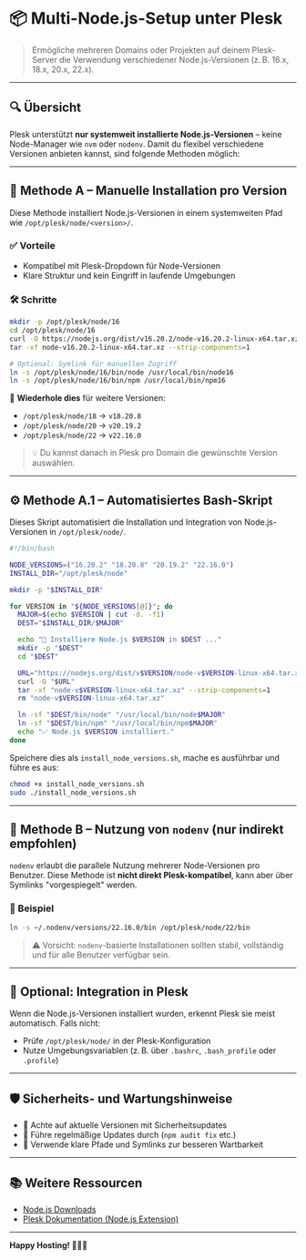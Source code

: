 # 📦 Multi-Node.js-Setup unter Plesk

> Ermögliche mehreren Domains oder Projekten auf deinem Plesk-Server die Verwendung verschiedener Node.js-Versionen (z. B. 16.x, 18.x, 20.x, 22.x).

---

## 🔍 Übersicht

Plesk unterstützt **nur systemweit installierte Node.js-Versionen** – keine Node-Manager wie `nvm` oder `nodenv`. Damit du flexibel verschiedene Versionen anbieten kannst, sind folgende Methoden möglich:

---

## 🚀 Methode A – Manuelle Installation pro Version

Diese Methode installiert Node.js-Versionen in einem systemweiten Pfad wie `/opt/plesk/node/<version>/`.

### ✅ Vorteile

* Kompatibel mit Plesk-Dropdown für Node-Versionen
* Klare Struktur und kein Eingriff in laufende Umgebungen

### 🛠️ Schritte

```bash
mkdir -p /opt/plesk/node/16
cd /opt/plesk/node/16
curl -O https://nodejs.org/dist/v16.20.2/node-v16.20.2-linux-x64.tar.xz
tar -xf node-v16.20.2-linux-x64.tar.xz --strip-components=1

# Optional: Symlink für manuellen Zugriff
ln -s /opt/plesk/node/16/bin/node /usr/local/bin/node16
ln -s /opt/plesk/node/16/bin/npm /usr/local/bin/npm16
```

🔁 **Wiederhole dies** für weitere Versionen:

* `/opt/plesk/node/18` → `v18.20.8`
* `/opt/plesk/node/20` → `v20.19.2`
* `/opt/plesk/node/22` → `v22.16.0`

> 💡 Du kannst danach in Plesk pro Domain die gewünschte Version auswählen.

---

## ⚙️ Methode A.1 – Automatisiertes Bash-Skript

Dieses Skript automatisiert die Installation und Integration von Node.js-Versionen in `/opt/plesk/node/`.

```bash
#!/bin/bash

NODE_VERSIONS=("16.20.2" "18.20.8" "20.19.2" "22.16.0")
INSTALL_DIR="/opt/plesk/node"

mkdir -p "$INSTALL_DIR"

for VERSION in "${NODE_VERSIONS[@]}"; do
  MAJOR=$(echo $VERSION | cut -d. -f1)
  DEST="$INSTALL_DIR/$MAJOR"

  echo "🔧 Installiere Node.js $VERSION in $DEST ..."
  mkdir -p "$DEST"
  cd "$DEST"

  URL="https://nodejs.org/dist/v$VERSION/node-v$VERSION-linux-x64.tar.xz"
  curl -O "$URL"
  tar -xf "node-v$VERSION-linux-x64.tar.xz" --strip-components=1
  rm "node-v$VERSION-linux-x64.tar.xz"

  ln -sf "$DEST/bin/node" "/usr/local/bin/node$MAJOR"
  ln -sf "$DEST/bin/npm" "/usr/local/bin/npm$MAJOR"
  echo "✅ Node.js $VERSION installiert."
done
```

Speichere dies als `install_node_versions.sh`, mache es ausführbar und führe es aus:

```bash
chmod +x install_node_versions.sh
sudo ./install_node_versions.sh
```

---

## 🧪 Methode B – Nutzung von `nodenv` (nur indirekt empfohlen)

`nodenv` erlaubt die parallele Nutzung mehrerer Node-Versionen pro Benutzer. Diese Methode ist **nicht direkt Plesk-kompatibel**, kann aber über Symlinks "vorgespiegelt" werden.

### 🔧 Beispiel

```bash
ln -s ~/.nodenv/versions/22.16.0/bin /opt/plesk/node/22/bin
```

> ⚠️ Vorsicht: `nodenv`-basierte Installationen sollten stabil, vollständig und für alle Benutzer verfügbar sein.

---

## 🧩 Optional: Integration in Plesk

Wenn die Node.js-Versionen installiert wurden, erkennt Plesk sie meist automatisch. Falls nicht:

* Prüfe `/opt/plesk/node/` in der Plesk-Konfiguration
* Nutze Umgebungsvariablen (z. B. über `.bashrc`, `.bash_profile` oder `.profile`)

---

## 🛡️ Sicherheits- und Wartungshinweise

* 🔐 Achte auf aktuelle Versionen mit Sicherheitsupdates
* 🔄 Führe regelmäßige Updates durch (`npm audit fix` etc.)
* 🧼 Verwende klare Pfade und Symlinks zur besseren Wartbarkeit

---

## 📚 Weitere Ressourcen

* [Node.js Downloads](https://nodejs.org/en/download/releases)
* [Plesk Dokumentation (Node.js Extension)](https://docs.plesk.com/en-US/obsidian/administrator-guide/web-hosting/node-js-support.79382/)

---

**Happy Hosting! 🧑‍💻✨**
